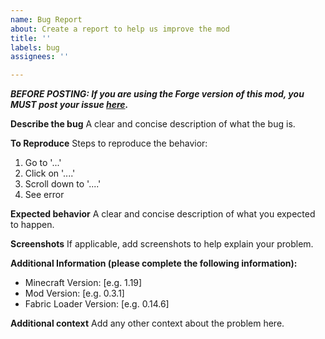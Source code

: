 ```yaml
---
name: Bug Report
about: Create a report to help us improve the mod
title: ''
labels: bug
assignees: ''

---
```


***BEFORE POSTING: If you are using the Forge version of this mod, you MUST post your issue [here](https://github.com/SamTheGamer39/MinecraftRailroadBlocks/issues).***

**Describe the bug**
A clear and concise description of what the bug is.

**To Reproduce**
Steps to reproduce the behavior:
1. Go to '...'
2. Click on '....'
3. Scroll down to '....'
4. See error

**Expected behavior**
A clear and concise description of what you expected to happen.

**Screenshots**
If applicable, add screenshots to help explain your problem.

**Additional Information (please complete the following information):**
 - Minecraft Version: [e.g. 1.19]
 - Mod Version: [e.g. 0.3.1]
 - Fabric Loader Version: [e.g. 0.14.6]

**Additional context**
Add any other context about the problem here.
